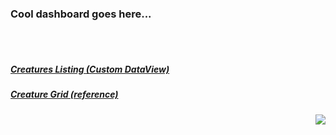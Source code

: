 ### Cool dashboard goes here...

<br><br>

<h5>
  <a 
    class="with-icon icon-bugs-yellow"
    href="#!/creatures"
  >Creatures Listing (Custom DataView)</a>
</h5>

<h5>
  <a 
    class="with-inline-icon icon-bugs-yellow"
    href="#!/creature_grid"
  >Creature Grid (reference)</a>
</h5>

   
<div style="float:right;">
  <canvas height="250" width="400">
    <!-- here we're using an <img> tag so we can hijack its onload event -->
    <img 
      src="[% c.mount_url %]/assets/rapidapp/misc/static/s.gif" 
      onload='Ext.ux.CreatureZoo.imgRenderSpeciesBarChart.call(this,[% species_chart_data_json %])' 
    >
  </canvas>
</div>
